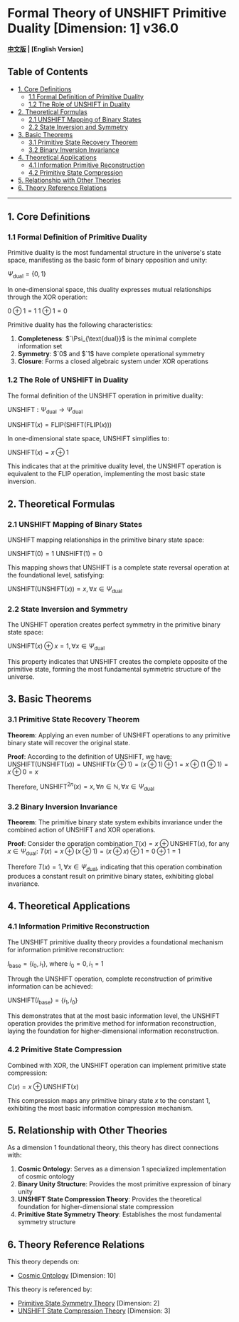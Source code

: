 # Formal Theory of UNSHIFT Primitive Duality [Dimension: 1] v36.0

**[中文版](formal_theory_unshift_primitive_duality.md) | [English Version]**

## Table of Contents

- [1. Core Definitions](#1-core-definitions)
  - [1.1 Formal Definition of Primitive Duality](#11-formal-definition-of-primitive-duality)
  - [1.2 The Role of UNSHIFT in Duality](#12-the-role-of-unshift-in-duality)
- [2. Theoretical Formulas](#2-theoretical-formulas)
  - [2.1 UNSHIFT Mapping of Binary States](#21-unshift-mapping-of-binary-states)
  - [2.2 State Inversion and Symmetry](#22-state-inversion-and-symmetry)
- [3. Basic Theorems](#3-basic-theorems)
  - [3.1 Primitive State Recovery Theorem](#31-primitive-state-recovery-theorem)
  - [3.2 Binary Inversion Invariance](#32-binary-inversion-invariance)
- [4. Theoretical Applications](#4-theoretical-applications)
  - [4.1 Information Primitive Reconstruction](#41-information-primitive-reconstruction)
  - [4.2 Primitive State Compression](#42-primitive-state-compression)
- [5. Relationship with Other Theories](#5-relationship-with-other-theories)
- [6. Theory Reference Relations](#6-theory-reference-relations)

---

## 1. Core Definitions

### 1.1 Formal Definition of Primitive Duality

Primitive duality is the most fundamental structure in the universe's state space, manifesting as the basic form of binary opposition and unity:

$`\Psi_{\text{dual}} = \{0, 1\}`$

In one-dimensional space, this duality expresses mutual relationships through the XOR operation:

$`0 \oplus 1 = 1`$
$`1 \oplus 1 = 0`$

Primitive duality has the following characteristics:
1. **Completeness**: $`\Psi_{\text{dual}}$ is the minimal complete information set
2. **Symmetry**: $`0$ and $`1$ have complete operational symmetry
3. **Closure**: Forms a closed algebraic system under XOR operations

### 1.2 The Role of UNSHIFT in Duality

The formal definition of the UNSHIFT operation in primitive duality:

$`\text{UNSHIFT}: \Psi_{\text{dual}} \rightarrow \Psi_{\text{dual}}`$

$`\text{UNSHIFT}(x) = \text{FLIP}(\text{SHIFT}(\text{FLIP}(x)))`$

In one-dimensional state space, UNSHIFT simplifies to:

$`\text{UNSHIFT}(x) = x \oplus 1`$

This indicates that at the primitive duality level, the UNSHIFT operation is equivalent to the FLIP operation, implementing the most basic state inversion.

## 2. Theoretical Formulas

### 2.1 UNSHIFT Mapping of Binary States

UNSHIFT mapping relationships in the primitive binary state space:

$`\text{UNSHIFT}(0) = 1`$
$`\text{UNSHIFT}(1) = 0`$

This mapping shows that UNSHIFT is a complete state reversal operation at the foundational level, satisfying:

$`\text{UNSHIFT}(\text{UNSHIFT}(x)) = x, \forall x \in \Psi_{\text{dual}}`$

### 2.2 State Inversion and Symmetry

The UNSHIFT operation creates perfect symmetry in the primitive binary state space:

$`\text{UNSHIFT}(x) \oplus x = 1, \forall x \in \Psi_{\text{dual}}`$

This property indicates that UNSHIFT creates the complete opposite of the primitive state, forming the most fundamental symmetric structure of the universe.

## 3. Basic Theorems

### 3.1 Primitive State Recovery Theorem

**Theorem**: Applying an even number of UNSHIFT operations to any primitive binary state will recover the original state.

**Proof**:
According to the definition of UNSHIFT, we have:
$`\text{UNSHIFT}(\text{UNSHIFT}(x)) = \text{UNSHIFT}(x \oplus 1) = (x \oplus 1) \oplus 1 = x \oplus (1 \oplus 1) = x \oplus 0 = x`$

Therefore, $`\text{UNSHIFT}^{2n}(x) = x, \forall n \in \mathbb{N}, \forall x \in \Psi_{\text{dual}}`$

### 3.2 Binary Inversion Invariance

**Theorem**: The primitive binary state system exhibits invariance under the combined action of UNSHIFT and XOR operations.

**Proof**:
Consider the operation combination $`T(x) = x \oplus \text{UNSHIFT}(x)`$, for any $`x \in \Psi_{\text{dual}}`$:
$`T(x) = x \oplus (x \oplus 1) = (x \oplus x) \oplus 1 = 0 \oplus 1 = 1`$

Therefore $`T(x) = 1, \forall x \in \Psi_{\text{dual}}`$, indicating that this operation combination produces a constant result on primitive binary states, exhibiting global invariance.

## 4. Theoretical Applications

### 4.1 Information Primitive Reconstruction

The UNSHIFT primitive duality theory provides a foundational mechanism for information primitive reconstruction:

$`I_{\text{base}} = \{i_0, i_1\}`$, where $`i_0 = 0, i_1 = 1`$

Through the UNSHIFT operation, complete reconstruction of primitive information can be achieved:

$`\text{UNSHIFT}(I_{\text{base}}) = \{i_1, i_0\}`$

This demonstrates that at the most basic information level, the UNSHIFT operation provides the primitive method for information reconstruction, laying the foundation for higher-dimensional information reconstruction.

### 4.2 Primitive State Compression

Combined with XOR, the UNSHIFT operation can implement primitive state compression:

$`C(x) = x \oplus \text{UNSHIFT}(x)`$

This compression maps any primitive binary state $`x`$ to the constant 1, exhibiting the most basic information compression mechanism.

## 5. Relationship with Other Theories

As a dimension 1 foundational theory, this theory has direct connections with:

1. **Cosmic Ontology**: Serves as a dimension 1 specialized implementation of cosmic ontology
2. **Binary Unity Structure**: Provides the most primitive expression of binary unity
3. **UNSHIFT State Compression Theory**: Provides the theoretical foundation for higher-dimensional state compression
4. **Primitive State Symmetry Theory**: Establishes the most fundamental symmetry structure

## 6. Theory Reference Relations

This theory depends on:
- [Cosmic Ontology](formal_theory_cosmic_ontology_en.md) [Dimension: 10]

This theory is referenced by:
- [Primitive State Symmetry Theory](formal_theory_primitive_state_symmetry_en.md) [Dimension: 2]
- [UNSHIFT State Compression Theory](formal_theory_unshift_state_compression_en.md) [Dimension: 3] 